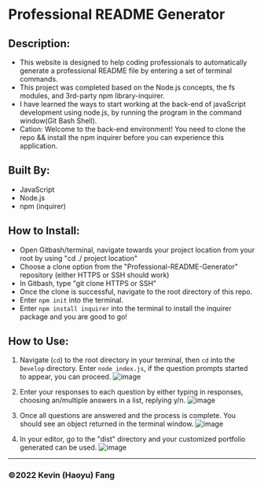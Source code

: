 # Professional README Generator

## Description:

* This website is designed to help coding professionals to automatically generate a professional README file by entering a set of terminal commands.
* This project was completed based on the Node.js concepts, the fs modules, and 3rd-party npm library-inquirer.
* I have learned the ways to start working at the back-end of javaScript development using node.js, by running the program in the command window(Git Bash Shell).
* Cation: Welcome to the back-end environment! You need to clone the repo && install the npm inquirer before you can experience this application.


## Built By:
* JavaScript
* Node.js
* npm (inquirer)

## How to Install:

* Open Gitbash/terminal, navigate towards your project location from your root by using "cd ./ project location"
* Choose a clone option from the "Professional-README-Generator" repository (either HTTPS or SSH should work)
* In Gitbash, type "git clone HTTPS or SSH"
* Once the clone is successful, navigate to the root directory of this repo.
* Enter `npm init` into the terminal.
* Enter `npm install inquirer` into the terminal to install the inquirer package and you are good to go!


## How to Use:
1. Navigate (`cd`) to the root directory in your terminal, then `cd` into the `Develop` directory. Enter `node index.js`, if the question prompts started to appear, you can proceed.
![image](https://user-images.githubusercontent.com/95199209/163870884-6c78a1d0-d1ba-466c-b8d2-1161e46a5b6d.png)

2. Enter your responses to each question by either typing in responses, choosing an/multiple answers in a list, replying y/n.
![image](https://user-images.githubusercontent.com/95199209/163871148-944ad459-64d1-447b-8fcc-a0b8ff52db04.png)

3. Once all questions are answered and the process is complete. You should see an object returned in the terminal window.
![image](https://user-images.githubusercontent.com/95199209/163871116-2607bd76-e0c6-4455-aed5-b7e7099ef541.png)

4. In your editor, go to the "dist" directory and your customized portfolio generated can be used.
![image](https://user-images.githubusercontent.com/95199209/163871214-a234179e-ca6e-4d6d-93c5-66d3f72fedf2.png)

---

### ©️2022 Kevin (Haoyu) Fang
